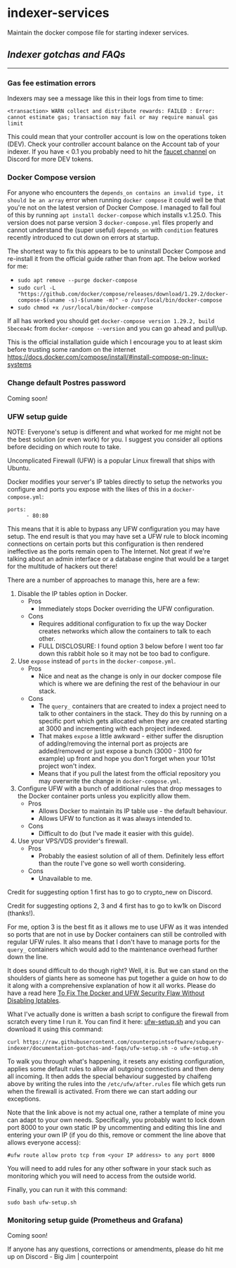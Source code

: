 # indexer-services

Maintain the docker compose file for starting indexer services.

## *Indexer gotchas and FAQs*

---

### **Gas fee estimation errors**

Indexers may see a message like this in their logs from time to time:

`<transaction> WARN collect and distribute rewards: FAILED : Error: cannot estimate gas; transaction may fail or may require manual gas limit`

This could mean that your controller account is low on the operations token (DEV). Check your controller account balance on the Account tab of your indexer. If you have < 0.1 you probably need to hit the [faucet channel](https://discord.com/channels/796198414798028831/949038537053966446) on Discord for more DEV tokens.

### **Docker Compose version**

For anyone who encounters the `depends_on contains an invalid type, it should be an array` error when running `docker compose` it could well be that you're not on the latest version of Docker Compose. I managed to fall foul of this by running `apt install docker-compose` which installs v.1.25.0. This version does not parse version 3 `docker-compose.yml` files properly and cannot understand the (super useful) `depends_on` with `condition` features recently introduced to cut down on errors at startup.

The shortest way to fix this appears to be to uninstall Docker Compose and re-install it from the official guide rather than from apt. The below worked for me:

 - `sudo apt remove --purge docker-compose`
 - `sudo curl -L "https://github.com/docker/compose/releases/download/1.29.2/docker-compose-$(uname -s)-$(uname -m)" -o /usr/local/bin/docker-compose`
 - `sudo chmod +x /usr/local/bin/docker-compose`

If all has worked you should get `docker-compose version 1.29.2, build 5becea4c` from `docker-compose --version` and you can go ahead and pull/up.

This is the official installation guide which I encourage you to at least skim before trusting some random on the internet  https://docs.docker.com/compose/install/#install-compose-on-linux-systems

### **Change default Postres password**

Coming soon!

### **UFW setup guide**

NOTE: Everyone's setup is different and what worked for me might not be the best solution (or even work) for you. I suggest you consider all options before deciding on which route to take.

Uncomplicated Firewall (UFW) is a popular Linux firewall that ships with Ubuntu.

Docker modifies your server's IP tables directly to setup the networks you configure and ports you expose with the likes of this in a `docker-compose.yml`: 
```
ports:
      - 80:80
```
This means that it is able to bypass any UFW configuration you may have setup. The end result is that you may have set a UFW rule to block incoming connections on certain ports but this configuration is then rendered ineffective as the ports remain open to The Internet. Not great if we're talking about an admin interface or a database engine that would be a target for the multitude of hackers out there!

There are a number of approaches to manage this, here are a few:

1. Disable the IP tables option in Docker.
   * Pros
     * Immediately stops Docker overriding the UFW configuration.
   * Cons
     * Requires additional configuration to fix up the way Docker creates networks which allow the containers to talk to each other.
     * FULL DISCLOSURE: I found option 3 below before I went too far down this rabbit hole so it may not be too bad to configure.
2. Use `expose` instead of `ports` in the `docker-compose.yml`.
   * Pros
     * Nice and neat as the change is only in our docker compose file which is where we are defining the rest of the behaviour in our stack.
   * Cons
     * The `query_` containers that are created to index a project need to talk to other containers in the stack. They do this by running on a specific port which gets allocated when they are created starting at 3000 and incrementing with each project indexed.
     * That makes `expose` a little awkward - either suffer the disruption of adding/removing the internal port as projects are added/removed or just expose a bunch (3000 - 3100 for example) up front and hope you don't forget when your 101st project won't index.
     * Means that if you pull the latest from the official repository you may overwrite the change in `docker-compose.yml`.
3. Configure UFW with a bunch of additional rules that drop messages to the Docker container ports unless you explicitly allow them.
   * Pros
     * Allows Docker to maintain its IP table use - the default behaviour.
     * Allows UFW to function as it was always intended to.
   * Cons
     * Difficult to do (but I've made it easier with this guide).
4. Use your VPS/VDS provider's firewall.
   * Pros
     * Probably the easiest solution of all of them. Definitely less effort than the route I've gone so well worth considering.
   * Cons
     * Unavailable to me.

Credit for suggesting option 1 first has to go to crypto_new on Discord.

Credit for suggesting options 2, 3 and 4 first has to go to kw1k on Discord (thanks!).

For me, option 3 is the best fit as it allows me to use UFW as it was intended so ports that are not in use by Docker containers can still be controlled with regular UFW rules. It also means that I don't have to manage ports for the `query_` containers which would add to the maintenance overhead further down the line.

It does sound difficult to do though right? Well, it is. But we can stand on the shoulders of giants here as someone has put together a guide on how to do it along with a comprehensive explanation of how it all works. Please do have a read here [To Fix The Docker and UFW Security Flaw Without Disabling Iptables](https://hub.docker.com/r/chaifeng/ufw-docker-agent/).

What I've actually done is written a bash script to configure the firewall from scratch every time I run it. You can find it here: [ufw-setup.sh](https://github.com/counterpointsoftware/subquery-indexer/blob/documentation-gotchas-and-faqs/ufw-setup.sh) and you can download it using this command:
```
curl https://raw.githubusercontent.com/counterpointsoftware/subquery-indexer/documentation-gotchas-and-faqs/ufw-setup.sh -o ufw-setup.sh
```
To walk you through what's happening, it resets any existing configuration, applies some default rules to allow all outgoing connections and then deny all incoming. It then adds the special behaviour suggested by chaifeng above by writing the rules into the `/etc/ufw/after.rules` file which gets run when the firewall is activated. From there we can start adding our exceptions.

Note that the link above is not my actual one, rather a template of mine you can adapt to your own needs. Specifically, you probably want to lock down port 8000 to your own static IP by uncommenting and editing this line and entering your own IP (if you do this, remove or comment the line above that allows everyone access):
```
#ufw route allow proto tcp from <your IP address> to any port 8000
```
You will need to add rules for any other software in your stack such as monitoring which you will need to access from the outside world.

Finally, you can run it with this command:
```
sudo bash ufw-setup.sh
```

### **Monitoring setup guide (Prometheus and Grafana)**

Coming soon!

If anyone has any questions, corrections or amendments, please do hit me up on Discord - Big Jim | counterpoint